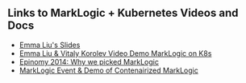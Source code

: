## Links to MarkLogic + Kubernetes Videos and Docs

- [Emma Liu's Slides](https://cdn1.marklogic.com/wp-content/uploads/2018/06/MLW18-Running-MarkLogic-in-Containers-Both-Docker-and-Kubernetes.pdf)
- [Emma Liu & Vitaly Korolev Video Demo MarkLogic on K8s](https://www.marklogic.com/resources/running-marklogic-in-containers-docker-kubernetes/)
- [Epinomy 2014: Why we picked MarkLogic](http://epinomy.com/blog/2013/12/6/why-we-picked-marklogic)
- [MarkLogic Event & Demo of Contenairized MarkLogic](https://www.youtube.com/watch?v=Vscc7CYriOo&feature=youtu.be&t=1059)
